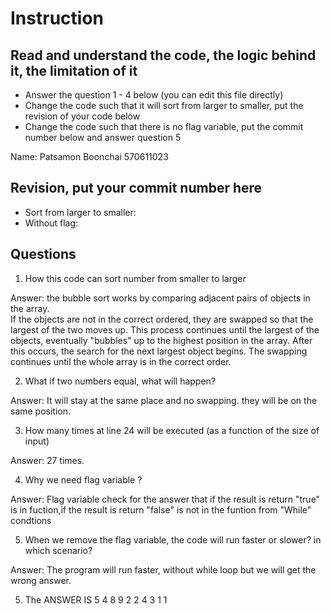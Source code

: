 ﻿# Instruction

## Read and understand the code, the logic behind it, the limitation of it
* Answer the question 1 - 4 below (you can edit this file directly)
* Change the code such that it will sort from larger to smaller, put the revision of your code below
* Change the code such that there is no flag variable, put the commit number below and answer question 5 

 Name: Patsamon Boonchai 570611023

## Revision, put your commit number here
* Sort from larger to smaller:
* Without flag:

## Questions
1. How this code can sort number from smaller to larger
 
Answer: the bubble sort works by comparing adjacent pairs of objects in the array.  
If the objects are not in the correct ordered, they are swapped so that the largest of the two moves up. 
This process continues until the largest of the objects, eventually "bubbles" up to the highest position in the array. 
After this occurs, the search for the  next largest object begins. 
The swapping continues until the whole array is in the correct order.

2. What if two numbers equal, what will happen? 

Answer: It will stay at the same place and no swapping. they will be on the same position.

3. How many times at line 24 will be executed (as a function of the size of input) 

Answer: 27 times.

4. Why we need flag variable ? 

Answer: Flag variable check for the answer that if the result is return "true" is in fuction,if the result is return "false" is not in the funtion from "While" condtions

5. When we remove the flag variable, the code will run faster or slower? in which scenario? 

Answer: The program will run faster, without while loop
but we will get the wrong answer.


5. The  ANSWER IS 5 4 8 9 2 2 4 3 1 1 